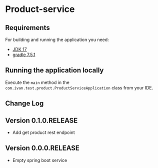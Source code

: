 # Product-service

## Requirements

For building and running the application you need:

- [JDK 17](https://jdk.java.net/archive/)
- [gradle 7.5.1](https://docs.gradle.org/7.5.1/release-notes.html)

## Running the application locally

Execute the `main` method in the `com.ivan.test.product.ProductServiceApplication` class from your IDE.

## Change Log

## Version 0.1.0.RELEASE
* Add get product rest endpoint

## Version 0.0.0.RELEASE
* Empty spring boot service